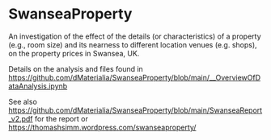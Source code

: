 # SwanseaProperty
An investigation of the effect of the details (or characteristics) of a property (e.g., room size) and its nearness to different location venues (e.g. shops), on the property prices in Swansea, UK. 

Details on the analysis and files found in https://github.com/dMaterialia/SwanseaProperty/blob/main/__OverviewOfDataAnalysis.ipynb

See also https://github.com/dMaterialia/SwanseaProperty/blob/main/SwanseaReport_v2.pdf for the report or https://thomashsimm.wordpress.com/swanseaproperty/
